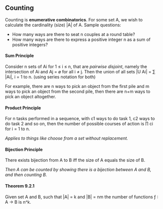 ## Counting
Counting is **enumerative combinatorics**. For some set A, we wish to calculate the cardinality (size) |A| of A. Sample questions:
- How many ways are there to seat n couples at a round table?
- How many ways are there to express a positive integer n as a sum of positive integers?

#### Sum Principle
Consider n sets of Ai for 1 ≤ i ≤ n, that are *pairwise disjoint*, namely the intersection of Ai and Aj = ø for all i ≠ j. Then the union of all sets |U Ai| = ∑ |Ai|, i = 1 to n. (using series notation for both)

For example, there are n ways to pick an object from the first pile and m ways to pick an object from the second pile, then there are n+m ways to pick an object altogether. 

#### Product Principle
For n tasks performed in a sequence, with c1 ways to do task 1, c2 ways to do task 2 and so on, then the number of possible courses of action is ∏ ci for i = 1 to n.

*Applies to things like choose from a set without replacement.*

#### Bijection Principle
There exists bijection from A to B iff the size of A equals the size of B. 

*Then A can be counted by showing there is a bijection between A and B, and then counting B.*

#### Theorem 9.2.1
Given set A and B, such that |A| = k and |B| = nm the number of functions ƒ : A -> B is n^k. 

